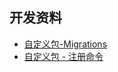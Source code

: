 ## 开发资料

* [自定义包-Migrations](https://laravel.com/docs/5.8/packages#migrations)
* [自定义包 - 注册命令](https://laravel.com/docs/5.8/packages#commands)